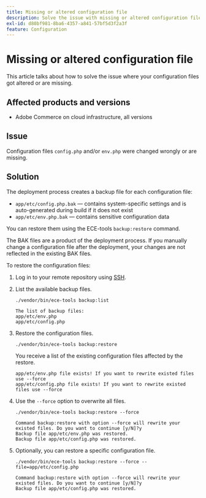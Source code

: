 ```yaml
---
title: Missing or altered configuration file
description: Solve the issue with missing or altered configuration file for Adobe Commerce.
exl-id: d80bf981-8ba6-4357-a841-57bf5d3f2a3f
feature: Configuration
---
```

# Missing or altered configuration file

This article talks about how to solve the issue where your configuration files got altered or are missing.

## Affected products and versions

* Adobe Commerce on cloud infrastructure, all versions

## Issue

Configuration files `config.php` and/or `env.php` were changed wrongly or are missing.

## Solution

The deployment process creates a backup file for each configuration file:

* `app/etc/config.php.bak` — contains system-specific settings and is auto-generated during build if it does not exist
* `app/etc/env.php.bak` — contains sensitive configuration data

You can restore them using the ECE-tools `backup:restore` command.

The BAK files are a product of the deployment process. If you manually change a configuration file after the deployment, your changes are not reflected in the existing BAK files.

To restore the configuration files:

1. Log in to your remote repository using [SSH](https://devdocs.magento.com/cloud/env/environments-ssh.html#ssh).
1. List the available backup files.

   ```
   ./vendor/bin/ece-tools backup:list
   ```

   ```
   The list of backup files:
   app/etc/env.php
   app/etc/config.php
   ```

1. Restore the configuration files.

   ```
   ./vendor/bin/ece-tools backup:restore
   ```

   You receive a list of the existing configuration files affected by the restore.

   ```
   app/etc/env.php file exists! If you want to rewrite existed files use --force
   app/etc/config.php file exists! If you want to rewrite existed files use --force
   ```

1. Use the `--force` option to overwrite all files.

   ```
   ./vendor/bin/ece-tools backup:restore --force
   ```

   ```
   Command backup:restore with option --force will rewrite your existed files. Do you want to continue [y/N]?y
   Backup file app/etc/env.php was restored.
   Backup file app/etc/config.php was restored.
   ```

1. Optionally, you can restore a specific configuration file.

   ```
   ./vendor/bin/ece-tools backup:restore --force --file=app/etc/config.php
   ```

   ```
   Command backup:restore with option --force will rewrite your existed files. Do you want to continue [y/N]?y
   Backup file app/etc/config.php was restored.
   ```
